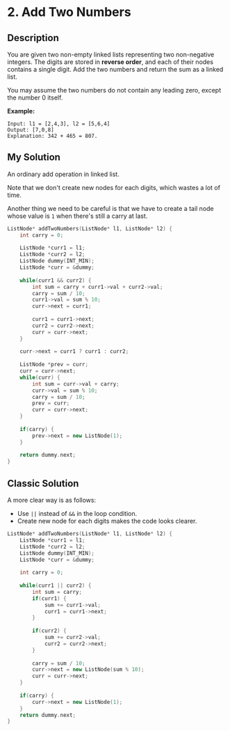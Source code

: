 # 2. Add Two Numbers

## Description
You are given two non-empty linked lists representing two non-negative integers. The digits are stored in **reverse order**, and each of their nodes contains a single digit. Add the two numbers and return the sum as a linked list.

You may assume the two numbers do not contain any leading zero, except the number 0 itself.

**Example:**
```
Input: l1 = [2,4,3], l2 = [5,6,4]
Output: [7,0,8]
Explanation: 342 + 465 = 807.
```

## My Solution
An ordinary add operation in linked list.

Note that we don't create new nodes for each digits, which wastes a lot of time.

Another thing we need to be careful is that we have to create a tail node whose value is `1` when there's still a carry at last.

```C++
ListNode* addTwoNumbers(ListNode* l1, ListNode* l2) {
    int carry = 0;
    
    ListNode *curr1 = l1;
    ListNode *curr2 = l2;
    ListNode dummy(INT_MIN);
    ListNode *curr = &dummy;
    
    while(curr1 && curr2) {
        int sum = carry + curr1->val + curr2->val;
        carry = sum / 10;
        curr1->val = sum % 10;
        curr->next = curr1;
        
        curr1 = curr1->next;
        curr2 = curr2->next;
        curr = curr->next;
    }
    
    curr->next = curr1 ? curr1 : curr2;
    
    ListNode *prev = curr;
    curr = curr->next;
    while(curr) {
        int sum = curr->val + carry;
        curr->val = sum % 10;
        carry = sum / 10;
        prev = curr;
        curr = curr->next;
    }
    
    if(carry) {
        prev->next = new ListNode(1);
    }
    
    return dummy.next;
}
```

## Classic Solution

A more clear way is as follows:
- Use `||` instead of `&&` in the loop condition.
- Create new node for each digits makes the code looks clearer.


```C++
ListNode* addTwoNumbers(ListNode* l1, ListNode* l2) {
    ListNode *curr1 = l1;
    ListNode *curr2 = l2;
    ListNode dummy(INT_MIN);
    ListNode *curr = &dummy;
    
    int carry = 0;
    
    while(curr1 || curr2) {
        int sum = carry;
        if(curr1) {
            sum += curr1->val;
            curr1 = curr1->next;
        }
        
        if(curr2) {
            sum += curr2->val;
            curr2 = curr2->next;
        }
        
        carry = sum / 10;
        curr->next = new ListNode(sum % 10);
        curr = curr->next;
    }
    
    if(carry) {
        curr->next = new ListNode(1);
    }
    return dummy.next;
}
```
